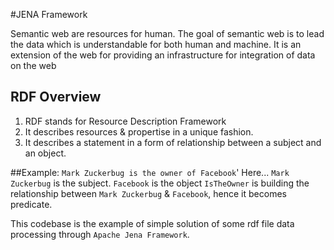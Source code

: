#JENA Framework

Semantic web are resources for human. The goal of semantic web is to lead the data which is understandable for both human and machine. It is an extension of the web for providing an infrastructure for integration of data on the web

## RDF Overview
1. RDF stands for Resource Description Framework
2. It describes resources & propertise in a unique fashion.
3. It describes a statement in a form of relationship between a subject and an object.

##Example:
`Mark Zuckerbug is the owner of Facebook`'
Here...
`Mark Zuckerbug` is the subject.
`Facebook` is the object
`IsTheOwner` is building the relationship between `Mark Zuckerbug` & `Facebook`, hence it becomes predicate. 

This codebase is the example of simple solution of some rdf file data processing through `Apache Jena Framework`.
